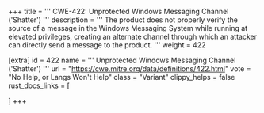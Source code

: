 +++
title = '''
CWE-422: Unprotected Windows Messaging Channel ('Shatter')
'''
description	= '''
The product does not properly verify the source of a message in the Windows Messaging System while running at elevated privileges, creating an alternate channel through which an attacker can directly send a message to the product.
'''
weight = 422

[extra]
id = 422
name = '''
Unprotected Windows Messaging Channel ('Shatter')
'''
url = "https://cwe.mitre.org/data/definitions/422.html"
vote = "No Help, or Langs Won't Help"
class = "Variant"
clippy_helps = false
rust_docs_links = [
	
]
+++
